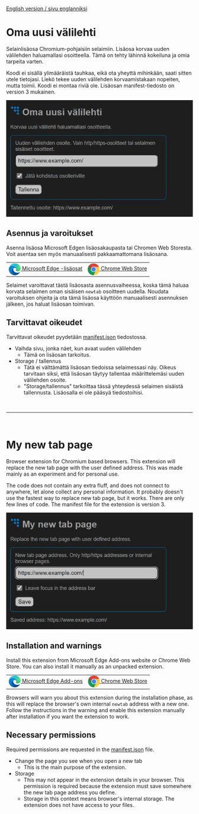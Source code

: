 [English version / sivu englanniksi](#my-new-tab-page)

# Oma uusi välilehti

Selainlisäosa Chromium-pohjaisiin selaimiin. Lisäosa korvaa uuden välilehden haluamallasi osoitteella. Tämä on tehty lähinnä kokeiluna ja omia tarpeita varten.

Koodi ei sisällä ylimääräistä tauhkaa, eikä ota yheyttä mihinkään, saati sitten utele tietojasi. Liekö tekee uuden välilehden korvaamistakaan nopeiten, mutta toimii. Koodi ei montaa riviä ole. Lisäosan manifest-tiedosto on version 3 mukainen.

![Kuvakaappaus](/extra-stuff/Store_Pic_640x400-fi.png)

## Asennus ja varoitukset

Asenna lisäosa Microsoft Edgen lisäosakaupasta tai Chromen Web Storesta. Voit asentaa sen myös manuaalisesti pakkaamattomana lisäosana.

<table>
<tr>
<td><a href="https://microsoftedge.microsoft.com/addons/detail/koeekebjmifffhmjaoholoapkbnbheii"><img valign="middle" src="./extra-stuff/svg-edge.svg" width="32" height="32" alt=""> Microsoft Edge -lisäosat</a></td>
<td><a href="https://chrome.google.com/webstore/detail/cgodnmeogfkkmmolmcijbhnnhlhlliod"><img valign="middle" src="./extra-stuff/svg-chrome.svg" width="32" height="32" alt=""> Chrome Web Store</a></td>
</tr>
</table>

Selaimet varoittavat tästä lisäosasta asennusvaiheessa, koska tämä haluaa korvata selaimen oman sisäisen `newtab` osoitteen uudella. Noudata varoituksen ohjeita ja ota tämä lisäosa käyttöön manuaalisesti asennuksen jälkeen, jos haluat lisäosan toimivan.

## Tarvittavat oikeudet

Tarvittavat oikeudet pyydetään [manifest.json](extension/manifest.json) tiedostossa.

* Vaihda sivu, jonka näet, kun avaat uuden välilehden
    * Tämä on lisäosan tarkoitus.
* Storage / tallennus
    * Tätä ei välttämättä lisäosan tiedoissa selaimessasi näy. Oikeus tarvitaan siksi, että lisäosan täytyy tallentaa määrittelemäsi uuden välilehden osoite.
    * "Storage/tallennus" tarkoittaa tässä yhteydessä selaimen sisäistä tallennusta. Lisäosalla ei ole pääsyä tiedostoihisi.

<br>

---

<br>

# My new tab page

Browser extension for Chromium based browsers. This extension will replace the new tab page with the user defined address. This was made mainly as an experiment and for personal use.

The code does not contain any extra fluff, and does not connect to anywhere, let alone collect any personal information. It probably doesn't use the fastest way to replace new tab page, but it works. There are only few lines of code. The manifest file for the extension is version 3.

![Screenshot](/extra-stuff/Store_Pic_640x400-en.png)

## Installation and warnings

Install this extension from Microsoft Edge Add-ons website or Chrome Web Store. You can also install it manually as an unpacked extension.

<table>
<tr>
<td><a href="https://microsoftedge.microsoft.com/addons/detail/koeekebjmifffhmjaoholoapkbnbheii"><img valign="middle" src="./extra-stuff/svg-edge.svg" width="32" height="32" alt=""> Microsoft Edge Add-ons</a></td>
<td><a href="https://chrome.google.com/webstore/detail/cgodnmeogfkkmmolmcijbhnnhlhlliod"><img valign="middle" src="./extra-stuff/svg-chrome.svg" width="32" height="32" alt=""> Chrome Web Store</a></td>
</tr>
</table>

Browsers will warn you about this extension during the installation phase, as this will replace the browser's own internal `newtab` address with a new one. Follow the instructions in the warning and enable this extension manually after installation if you want the extension to work.

## Necessary permissions

Required permissions are requested in the [manifest.json](extension/manifest.json) file.

* Change the page you see when you open a new tab
    * This is the main purpose of the extension.
* Storage
    * This may not appear in the extension details in your browser. This permission is required because the extension must save somewhere the new tab page address you define.
    * Storage in this context means browser's internal storage. The extension does not have access to your files.
